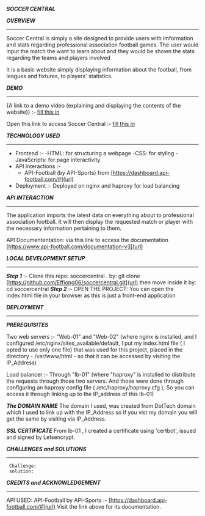 ***SOCCER CENTRAL***


***OVERVIEW***
_______________________________________________

Soccer Central is simply a site designed to provide users with imformation and stats regarding professional association football games. The user would input the match the want to learn about and they would be shown the stats regarding the teams and players involved

It is a basic website simply displaying information about the football, from leagues and fixtures, to players' statistics. 
  
 ***DEMO***
 ______________________________________________
 {A link to a demo video (explaining and displaying the contents of the website)} :- [fill this in](url)
 
 Open this link to access Soccer Central :- [fill this in](url)
 
 ***TECHNOLOGY USED***
 ______________________________________________
 - Frontend :-
      -HTML: for structuring a webpage
      -CSS: for styling
      -JavaScripts: for page interactivity
- API Interactions :-
     - API-Football (by API-Sports) from [https://dashboard.api-football.com/#](url)
- Deployment :-
    Deployed on nginx and haproxy for load balancing

***API INTERACTION***
______________________________________________
The application imports the latest data on everything about to professional association football. It will then display the requested match or player with  the necessary information pertaining to them.

API Documententation: via this link to access the documentation [https://www.api-football.com/documentation-v3](url)

***LOCAL DEVELOPMENT SETUP***
_____________________________________________

 ***Step 1*** :- 
  Clone this repo: soccercentral .
   by: git clone [https://github.com/Effiong06/soccercentral.git](url)
   then move inside it by: cd soccercentral 
 ***Step 2*** :-
   OPEN THE PROJECT:
     You can open the index.html file in your browser as this is just a front-end application

***DEPLOYMENT***
_____________________________________________
***PREREQUISITES***

Two web servers :-
"Web-01" and "Web-02" (where nginx is installed, and I configured /etc/nginx/sites_available/default, I put my index.html file ( I opted to use only one file) that was used for this project, placed in the directory - /var/www/html - so that it can be accessed by visiting the IP_Address)
    
Load balancer :-
  Through "lb-01" (where "haproxy" is installed to distribute the requests through those two servers. And those were done through configuring an haproxy config file ( /etc/haproxy/haproxy.cfg ), So you can access it through linking up to the IP_address of this lb-01)
  
***The DOMAIN NAME***
The domain I used, was created from DotTech domain which I used to link up with the IP_Address so if you vist my domain you will get the same by visiting via IP_Address.
    
***SSL CERTIFICATE***
From lb-01 , I created a certificate using 'certbot', issued and signed by Letsencrypt.
    
***CHALLENGES and SOLUTIONS***
_______________________________________________

     Challenge: 
     solution: 

***CREDITS and ACKNOWLEDGEMENT***
_______________________________________________

API USED: API-Football by API-Sports :- 
  [https://dashboard.api-football.com/#](url)
Visit the link above for its documentation.
    

